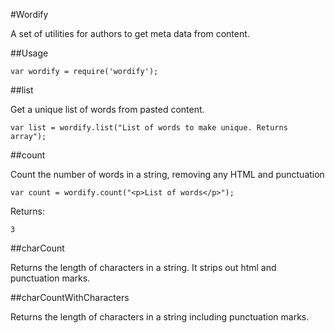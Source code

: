 #Wordify

A set of utilities for authors to get meta data from content.

##Usage

```
var wordify = require('wordify');
```

##list

Get a unique list of words from pasted content.

```
var list = wordify.list("List of words to make unique. Returns array");
```

##count

Count the number of words in a string, removing any HTML and punctuation

```
var count = wordify.count("<p>List of words</p>");
```

Returns:

```
3
```

##charCount

Returns the length of characters in a string. It strips out html and punctuation marks.

##charCountWithCharacters

Returns the length of characters in a string including punctuation marks.